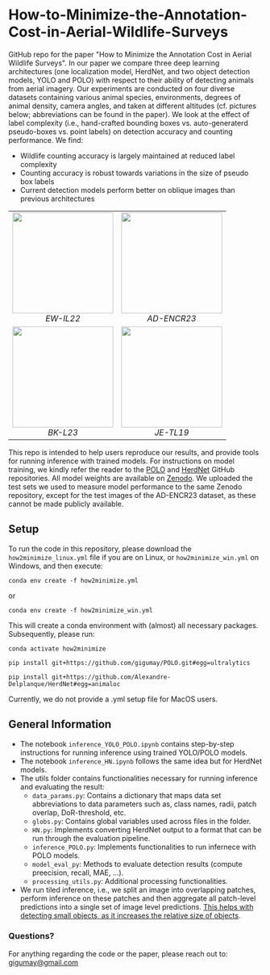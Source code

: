 # How-to-Minimize-the-Annotation-Cost-in-Aerial-Wildlife-Surveys
GitHub repo for the paper "How to Minimize the Annotation  Cost in Aerial Wildlife Surveys". In our paper we compare three deep learning architectures (one localization model, HerdNet, and two object detection models, YOLO and POLO) with respect to their ability of detecting animals from aerial imagery. Our experiments are conducted on four diverse datasets containing various animal species, environments, degrees of animal density, camera angles, and taken at different altitudes (cf. pictures below; abbreviations can be found in the paper). We look at the effect of label complexity (i.e., hand-crafted bounding boxes vs. auto-generaterd pseudo-boxes vs. point labels) on detection accuracy and counting performance. We find:
- Wildlife counting accuracy is largely maintained at reduced label complexity
- Counting accuracy is robust towards variations in the size of pseudo box labels 
- Current detection models perform better on oblique images than previous architectures



<div align="center">

<table>
  <tr>
    <td align="center">
      <img src="./imgs/2017_Replicate_2017-09-30_Cam1_293A3222.JPG" width="200"><br>
      <em>EW-IL22</em>
    </td>
    <td align="center">
      <img src="./imgs/20191220_LA_DSC_0054.JPG" width="200"><br>
      <em>AD-ENCR23</em>
    </td>
  </tr>
  <tr>
    <td align="center">
      <img src="./imgs/DJI_0001-180.jpg" width="200"><br>
      <em>BK-L23</em>
    </td>
    <td align="center">
      <img src="./imgs/IMG_9307.JPG" width="200"><br>
      <em>JE-TL19</em>
    </td>
  </tr>
</table>

</div>


This repo is intended to help users reproduce our results, and provide tools for running inference with trained models. For instructions on model training, we kindly refer the reader to the [POLO](https://github.com/gigumay/POLO) and [HerdNet](https://github.com/Alexandre-Delplanque/HerdNet) GitHub repositories. All model weights are available on [Zenodo](https://zenodo.org/records/15399623). We uploaded the test sets we used to measure model performance to the same Zenodo repository, except for the test images of the AD-ENCR23 dataset, as these cannot be made publicly available. 

## Setup
To run the code in this repository, please download the `how2minimize_linux.yml` file if you are on Linux, or `how2minimize_win.yml` on Windows, and then execute:
```
conda env create -f how2minimize.yml
```
or 
```
conda env create -f how2minimize_win.yml
```
This will create a conda environment with (almost) all necessary packages. Subsequently, please run:
```
conda activate how2minimize
```
```
pip install git+https://github.com/gigumay/POLO.git#egg=ultralytics
```
```
pip install git+https://github.com/Alexandre-Delplanque/HerdNet#egg=animaloc
```

Currently, we do not provide a .yml setup file for MacOS users. 

## General Information
- The notebook `inference_YOLO_POLO.ipynb` contains step-by-step instructions for running inference using trained YOLO/POLO models.
- The notebook `inference_HN.ipynb` follows the same idea but for HerdNet models.
- The utils folder contains functionalities necessary for running inference and evaluating the result:
    - `data_params.py`: Contains a dictionary that maps data set abbreviations to data parameters such as, class names, radii, patch overlap, DoR-threshold, etc.
    - `globs.py`: Contains global variables used across files in the folder.
    - `HN.py`: Implements converting HerdNet output to a format that can be run through the evaluation pipeline.
    - `inference_POLO.py`: Implements functionalities to run infernece with POLO models.
    - `model_eval_py`: Methods to evaluate detection results (compute preecision, recall, MAE, ...).
    - `processing_utils.py`: Additional processing functionalities.
- We run tiled inference, i.e., we split an image into overlapping patches, perform inference on these patches and then aggregate all patch-level predictions into a single set of image level predictions. [This helps with detecting small objects, as it increases the relative size of objects](https://openaccess.thecvf.com/content_CVPRW_2019/papers/UAVision/Unel_The_Power_of_Tiling_for_Small_Object_Detection_CVPRW_2019_paper.pdf). 
### Questions?
For anything regarding the code or the paper, please reach out to: gigumay@gmail.com
